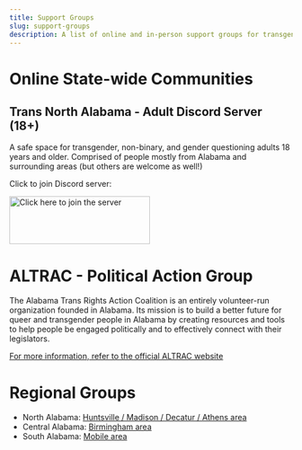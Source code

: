 ```yaml
---
title: Support Groups
slug: support-groups
description: A list of online and in-person support groups for transgender and non-binary Alabamians
---
```


# Online State-wide Communities

## Trans North Alabama - Adult Discord Server (18+)

A safe space for transgender, non-binary, and gender questioning adults 18
years and older. Comprised of people mostly from Alabama and surrounding areas
(but others are welcome as well!)

Click to join Discord server:

[<img alt="Click here to join the server" src="/theme/images/discord.png" width="250" height="85">](https://discord.gg/3a9uxjwvbd)

# ALTRAC - Political Action Group

The Alabama Trans Rights Action Coalition is an entirely volunteer-run
organization founded in Alabama. Its mission is to build a better future for
queer and transgender people in Alabama by creating resources and tools to help
people be engaged politically and to effectively connect with their
legislators.

[For more information, refer to the official ALTRAC website][ALTRAC]

# Regional Groups

 - North Alabama: [Huntsville / Madison / Decatur / Athens area][1]
 - Central Alabama: [Birmingham area][3]
 - South Alabama: [Mobile area][2]

[1]: /pages/groups-north.html
[2]: /pages/groups-south.html
[3]: /pages/groups-central.html
[ALTRAC]: https://altrac.works/
